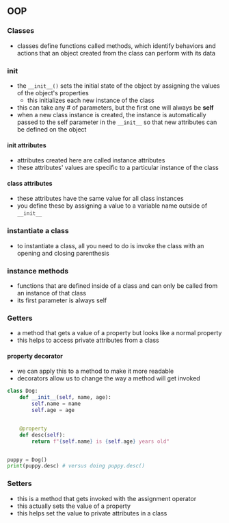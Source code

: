 ## OOP

### Classes
- classes define functions called methods, which identify behaviors and actions that an object created from the class can perform with its data

### __init__
- the ```__init__()``` sets the initial state of the object by assigning the values of the object's properties
    - this initializes each new instance of the class
- this can take any # of parameters, but the first one will always be **self**
- when a new class instance is created, the instance is automatically passed to the self parameter in the `__init__` so that new attributes can be defined on the object

#### __init__ attributes
- attributes created here are called instance attributes
- these attributes' values are specific to a particular instance of the class

#### class attributes
- these attributes have the same value for all class instances
- you define these by assigning a value to a variable name outside of `__init__`

### instantiate a class
- to instantiate a class, all you need to do is invoke the class with an opening and closing parenthesis

### instance methods
- functions that are defined inside of a class and can only be called from an instance of that class
- its first parameter is always self

### Getters
- a method that gets a value of a property but looks like a normal property
- this helps to access private attributes from a class

#### property decorator
- we can apply this to a method to make it more readable
- decorators allow us to change the way a method will get invoked


```python
class Dog:
    def __init__(self, name, age):
        self.name = name
        self.age = age


    @property
    def desc(self):
        return f"{self.name} is {self.age} years old"


puppy = Dog()
print(puppy.desc) # versus doing puppy.desc()
```

### Setters
- this is a method that gets invoked with the assignment operator
- this actually sets the value of a property
- this helps set the value to private attributes in a class
